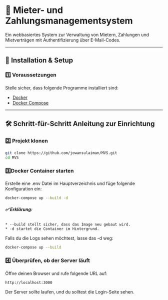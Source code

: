 # 📌 **Mieter- und Zahlungsmanagementsystem**  
Ein webbasiertes System zur Verwaltung von Mietern, Zahlungen und Mietverträgen mit Authentifizierung über E-Mail-Codes.

---

## 🚀 **Installation & Setup**  

### **1️⃣ Voraussetzungen**  
Stelle sicher, dass folgende Programme installiert sind:
- [Docker](https://www.docker.com/get-started)
- [Docker Compose](https://docs.docker.com/compose/install/)

---

## 🛠 **Schritt-für-Schritt Anleitung zur Einrichtung**  

### **2️⃣ Projekt klonen**  

```bash
git clone https://github.com/jowansulaiman/MVS.git
cd MVS
```

### **3️⃣Docker Container starten**  

Erstelle eine .env Datei im Hauptverzeichnis und füge folgende Konfiguration ein:
```bash
docker-compose up --build -d

```

###### **✅ Erklärung:**  

    * --build stellt sicher, dass das Image neu gebaut wird.
    * -d startet die Container im Hintergrund.
Falls du die Logs sehen möchtest, lasse das -d weg:
```bash
docker-compose up --build

```

### **4️⃣ Überprüfen, ob der Server läuft**  

Öffne deinen Browser und rufe folgende URL auf:

```bash
http://localhost:3000
```
Der Server sollte laufen, und du solltest die Login-Seite sehen.



